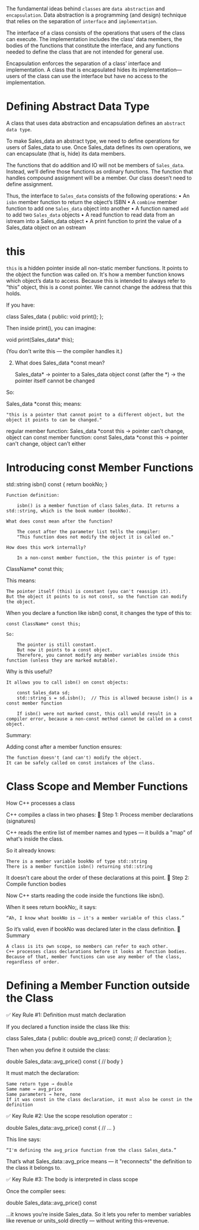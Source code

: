 The fundamental ideas behind `classes` are `data abstraction` and `encapsulation`. Data abstraction is a programming (and design) technique that relies on the separation of `interface` and `implementation`.

The interface of a class consists of the operations that users of the class can execute. The implementation includes the class’ data members, the bodies of the functions that constitute the interface, and any functions needed to define the class that are not intended for general use.

Encapsulation enforces the separation of a class’ interface and implementation. A class that is encapsulated hides its implementation—users of the class can use the interface but have no access to the implementation.

# Defining Abstract Data Type

A class that uses data abstraction and encapsulation defines an `abstract data type`.

To make Sales_data an abstract type, we need to define operations for users
of Sales_data to use. Once Sales_data defines its own operations, we can
encapsulate (that is, hide) its data members.

The functions that do addition and IO will not be members of `Sales_data`. Instead, we’ll define those functions as ordinary functions. The
function that handles compound assignment will be a member. Our class doesn’t need to define assignment.

Thus, the interface to `Sales_data` consists of the following operations:
• An `isbn` member function to return the object’s ISBN
• A `combine` member function to add one `Sales_data` object into another
• A function named `add` to add two `Sales_data` objects
• A read function to read data from an istream into a Sales_data object
• A print function to print the value of a Sales_data object on an ostream

# this

`this` is a hidden pointer inside all non-static member functions. It points to the object the function was called on.
It's how a member function knows which object’s data to access. Because this is intended to always refer to “this” object, this is a const pointer. We cannot change the address that this holds.

If you have:

class Sales_data {
public:
    void print();
};

Then inside print(), you can imagine:

void print(Sales_data* this);

(You don’t write this — the compiler handles it.)

2. What does Sales_data *const mean?


    Sales_data* → pointer to a Sales_data object
    const (after the *) → the pointer itself cannot be changed

So:

Sales_data *const this;
means:

    "this is a pointer that cannot point to a different object, but the object it points to can be changed."

regular member function:	Sales_data *const this	-> pointer can't change, object can
const member function:	const Sales_data *const this ->	pointer can't change, object can't either

# Introducing const Member Functions

std::string isbn() const { return bookNo; }

    Function definition:

        isbn() is a member function of class Sales_data. It returns a std::string, which is the book number (bookNo).

    What does const mean after the function?

        The const after the parameter list tells the compiler:
        "This function does not modify the object it is called on."

    How does this work internally?

        In a non-const member function, the this pointer is of type:

ClassName* const this;

This means:

    The pointer itself (this) is constant (you can't reassign it).
    But the object it points to is not const, so the function can modify the object.

When you declare a function like isbn() const, it changes the type of this to:

    const ClassName* const this;

    So:

        The pointer is still constant.
        But now it points to a const object.
        Therefore, you cannot modify any member variables inside this function (unless they are marked mutable).

Why is this useful?

    It allows you to call isbn() on const objects:

        const Sales_data sd;
        std::string s = sd.isbn();  // This is allowed because isbn() is a const member function

        If isbn() were not marked const, this call would result in a compiler error, because a non-const method cannot be called on a const object.

Summary:

Adding const after a member function ensures:

    The function doesn't (and can't) modify the object.
    It can be safely called on const instances of the class.

# Class Scope and Member Functions

 How C++ processes a class

C++ compiles a class in two phases:
🔹 Step 1: Process member declarations (signatures)

C++ reads the entire list of member names and types — it builds a "map" of what's inside the class.

So it already knows:

    There is a member variable bookNo of type std::string
    There is a member function isbn() returning std::string

It doesn't care about the order of these declarations at this point.
🔹 Step 2: Compile function bodies

Now C++ starts reading the code inside the functions like isbn().

When it sees return bookNo;, it says:

    “Ah, I know what bookNo is — it's a member variable of this class.”

So it’s valid, even if bookNo was declared later in the class definition.
🧠 Summary

    A class is its own scope, so members can refer to each other.
    C++ processes class declarations before it looks at function bodies.
    Because of that, member functions can use any member of the class, regardless of order.

# Defining a Member Function outside the Class

✅ Key Rule #1: Definition must match declaration

If you declared a function inside the class like this:

class Sales_data {
public:
    double avg_price() const;  // declaration
};

Then when you define it outside the class:

double Sales_data::avg_price() const {
    // body
}

It must match the declaration:

    Same return type → double
    Same name → avg_price
    Same parameters → here, none
    If it was const in the class declaration, it must also be const in the definition

✅ Key Rule #2: Use the scope resolution operator ::

double Sales_data::avg_price() const {
    // ...
}

This line says:

    “I'm defining the avg_price function from the class Sales_data.”

That’s what Sales_data::avg_price means — it "reconnects" the definition to the class it belongs to.

✅ Key Rule #3: The body is interpreted in class scope

Once the compiler sees:

double Sales_data::avg_price() const

…it knows you’re inside Sales_data. So it lets you refer to member variables like revenue or units_sold directly — without writing this->revenue.


